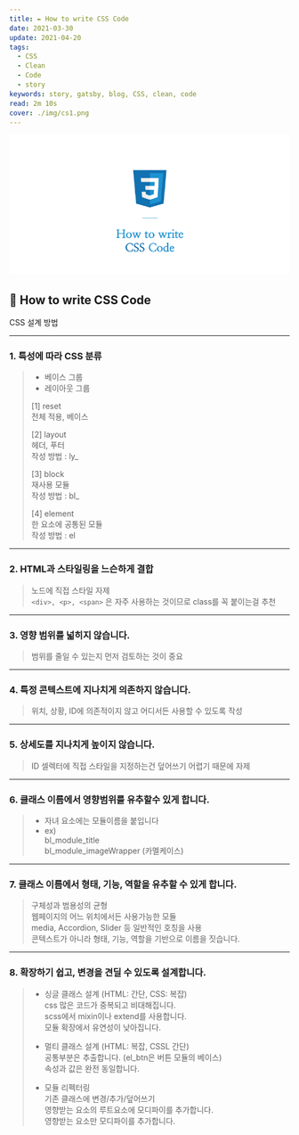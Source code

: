 ```yaml
---
title: ✒️ How to write CSS Code
date: 2021-03-30
update: 2021-04-20
tags:
  - CSS
  - Clean
  - Code
  - story
keywords: story, gatsby, blog, CSS, clean, code
read: 2m 10s
cover: ./img/cs1.png
---
```



![](img/cs2.png)


## 📍 How to write CSS Code

CSS 설계 방법

<hr/>

### 1. 특성에 따라 CSS 분류

> - 베이스 그룹  
> - 레이아웃 그룹
> 
> [1] reset  
> 전체 적용, 베이스
> 
> [2] layout  
> 헤더, 푸터  
> 작성 방법 : ly_
> 
> [3] block  
> 재사용 모듈  
> 작성 방법 : bl_
> 
> [4] element  
> 한 요소에 공통된 모듈  
> 작성 방법 : el

<hr/>

### 2. HTML과 스타일링을 느슨하게 결합

> 노드에 직접 스타일 자제  
> `<div>, <p>, <span>` 은 자주 사용하는 것이므로 class를 꼭 붙이는걸 추천

<hr/>

### 3. 영향 범위를 넓히지 않습니다.

> 범위를 줄일 수 있는지 먼저 검토하는 것이 중요

<hr/>

### 4. 특정 콘텍스트에 지나치게 의존하지 않습니다.

> 위치, 상황, ID에 의존적이지 않고 어디서든 사용할 수 있도록 작성

<hr/>

### 5. 상세도를 지나치게 높이지 않습니다.

> ID 셀렉터에 직접 스타일을 지정하는건 덮어쓰기 어렵기 때문에 자제

<hr/>

### 6. 클래스 이름에서 영향범위를 유추할수 있게 합니다.

> - 자녀 요소에는 모듈이름을 붙입니다  
> - ex)  
> bl_module_title  
> bl_module_imageWrapper (카멜케이스)

<hr/>

### 7. 클래스 이름에서 형태, 기능, 역할을 유추할 수 있게 합니다.

> 구체성과 범용성의 균형  
> 웹페이지의 어느 위치에서든 사용가능한 모듈  
> media, Accordion, Slider 등 일반적인 호칭을 사용  
> 콘텍스트가 아니라 형태, 기능, 역할을 기반으로 이름을 짓습니다.

<hr/>

### 8. 확장하기 쉽고, 변경을 견딜 수 있도록 설계합니다.

> - 싱글 클래스 설계 (HTML: 간단, CSS: 복잡)  
> css 많은 코드가 중복되고 비대해집니다.  
> scss에서 mixin이나 extend를 사용합니다.  
> 모듈 확장에서 유연성이 낮아집니다.
>  
> - 멀티 클래스 설계 (HTML: 복잡, CSSL 간단)  
> 공통부분은 추출합니다. (el_btn은 버튼 모듈의 베이스)  
> 속성과 값은 완전 동일합니다.
>  
> - 모듈 리펙터링  
> 기존 클래스에 변경/추가/덮어쓰기  
> 영향받는 요소의 루트요소에 모디파이를 추가합니다.  
> 영향받는 요소만 모디파이를 추가합니다.

